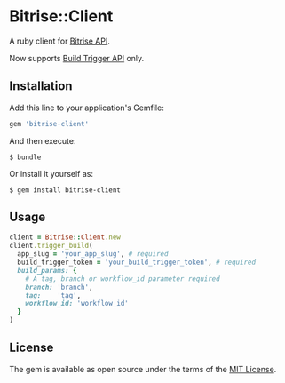 # Bitrise::Client

A ruby client for [Bitrise API](https://devcenter.bitrise.io/#bitrise-api).

Now supports [Build Trigger API](https://devcenter.bitrise.io/api/build-trigger/) only.

## Installation

Add this line to your application's Gemfile:

```ruby
gem 'bitrise-client'
```

And then execute:

    $ bundle

Or install it yourself as:

    $ gem install bitrise-client

## Usage

```ruby
client = Bitrise::Client.new
client.trigger_build(
  app_slug = 'your_app_slug', # required
  build_trigger_token = 'your_build_trigger_token', # required
  build_params: {
    # A tag, branch or workflow_id parameter required
    branch: 'branch',
    tag:    'tag',
    workflow_id: 'workflow_id'
  }
)
```


## License

The gem is available as open source under the terms of the [MIT License](https://opensource.org/licenses/MIT).
